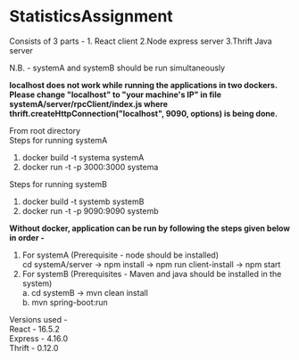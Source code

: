 # StatisticsAssignment
Consists of 3 parts - 1. React client 2.Node express server 3.Thrift Java server

N.B. - systemA and systemB should be run simultaneously

<b>localhost does not work while running the applications in two dockers. Please change "localhost" to "your machine's IP" in file systemA/server/rpcClient/index.js where thrift.createHttpConnection("localhost", 9090, options) is being done.</b>


From root directory<br>
Steps for running systemA<br>
1. docker build -t systema systemA<br>
2. docker run -t -p 3000:3000 systema

Steps for running systemB<br>
1. docker build -t systemb systemB<br>
2. docker run -t -p 9090:9090 systemb<br>


<b>Without docker, application can be run by following the steps given below in order -</b>
1. For systemA (Prerequisite - node should be installed)<br>
   cd systemA/server -> npm install -> npm run client-install -> npm start<br>
2. For systemB (Prerequisites - Maven and java should be installed in the system)<br>
  a. cd systemB -> mvn clean install<br>
  b. mvn spring-boot:run

Versions used - <br>
React - 16.5.2<br>
Express - 4.16.0<br>
Thrift - 0.12.0<br>
